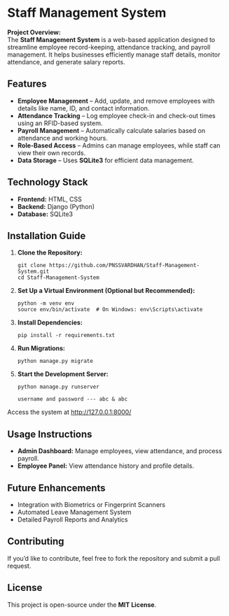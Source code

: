 <h1>Staff Management System</h1>

<p><strong>Project Overview:</strong> <br>
The <strong>Staff Management System</strong> is a web-based application designed to streamline employee record-keeping, attendance tracking, and payroll management. It helps businesses efficiently manage staff details, monitor attendance, and generate salary reports.
</p>

<h2>Features</h2>
<ul>
  <li><strong>Employee Management</strong> – Add, update, and remove employees with details like name, ID, and contact information.</li>
  <li><strong>Attendance Tracking</strong> – Log employee check-in and check-out times using an RFID-based system.</li>
  <li><strong>Payroll Management</strong> – Automatically calculate salaries based on attendance and working hours.</li>
  <li><strong>Role-Based Access</strong> – Admins can manage employees, while staff can view their own records.</li>
  <li><strong>Data Storage</strong> – Uses <strong>SQLite3</strong> for efficient data management.</li>
</ul>

<h2>Technology Stack</h2>
<ul>
  <li><strong>Frontend:</strong> HTML, CSS</li>
  <li><strong>Backend:</strong> Django (Python)</li>
  <li><strong>Database:</strong> SQLite3</li>
</ul>

<h2>Installation Guide</h2>
<ol>
  <li><strong>Clone the Repository:</strong> 
    <pre><code>git clone https://github.com/PNSSVARDHAN/Staff-Management-System.git
cd Staff-Management-System</code></pre>
  </li>
  <li><strong>Set Up a Virtual Environment (Optional but Recommended):</strong> 
    <pre><code>python -m venv env  
source env/bin/activate  # On Windows: env\Scripts\activate</code></pre>
  </li>
  <li><strong>Install Dependencies:</strong> 
    <pre><code>pip install -r requirements.txt</code></pre>
  </li>
  <li><strong>Run Migrations:</strong> 
    <pre><code>python manage.py migrate</code></pre>
  </li>
  <li><strong>Start the Development Server:</strong> 
    <pre><code>python manage.py runserver</code></pre>
    <pre><code>username and password --- abc & abc </code></pre>
  </li>
</ol>

<p>Access the system at <a href="http://127.0.0.1:8000/" target="_blank">http://127.0.0.1:8000/</a></p>

<h2>Usage Instructions</h2>
<ul>
  <li><strong>Admin Dashboard:</strong> Manage employees, view attendance, and process payroll.</li>
  <li><strong>Employee Panel:</strong> View attendance history and profile details.</li>
</ul>

<h2>Future Enhancements</h2>
<ul>
  <li>Integration with Biometrics or Fingerprint Scanners</li>
  <li>Automated Leave Management System</li>
  <li>Detailed Payroll Reports and Analytics</li>
</ul>

<h2>Contributing</h2>
<p>If you’d like to contribute, feel free to fork the repository and submit a pull request.</p>

<h2>License</h2>
<p>This project is open-source under the <strong>MIT License</strong>.</p>
